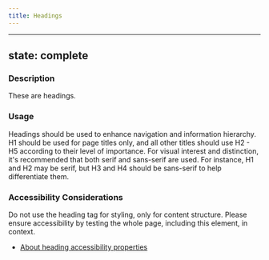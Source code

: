 ```yaml
---
title: Headings
---
```


---
state: complete
---

### Description
These are headings.

### Usage
Headings should be used to enhance navigation and information hierarchy. H1 should be used for page titles only, and all other titles should use H2 - H5 according to their level of importance. For visual interest and distinction, it's recommended that both serif and sans-serif are used. For instance, H1 and H2 may be serif, but H3 and H4 should be sans-serif to help differentiate them.

### Accessibility Considerations
Do not use the heading tag for styling, only for content structure. Please ensure accessibility by testing the whole page, including this element, in context.

* <a href="http://webaim.org/techniques/semanticstructure/#contentstructure">About heading accessibility properties</a>

<!-- ### SEO Considerations
This section is left intentionally blank and is for future consideration.

### Technical Considerations
Anything special technical-wise will be shared here. -->
